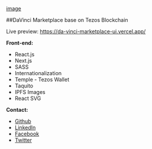 [image](https://user-images.githubusercontent.com/63460724/112757648-558c1200-8ff3-11eb-987d-3494e84270fa.png)



##DaVinci Marketplace base on Tezos Blockchain

Live preview: https://da-vinci-marketplace-ui.vercel.app/




**Front-end:**
- React.js
- Next.js
- SASS
- Internationalization
- Temple - Tezos Wallet
- Taquito
- IPFS Images
- React SVG




**Contact:**
- [Github](https://github.com/olehkhalin)
- [LinkedIn](https://www.linkedin.com/in/olegkhalin/)
- [Facebook](https://www.facebook.com/olehkhalin/)
- [Twitter](https://twitter.com/OlehKhalin)
